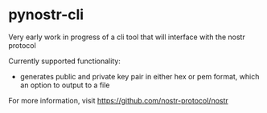 # pynostr-cli

Very early work in progress of a cli tool that will interface with the nostr protocol

Currently supported functionality:

- generates public and private key pair in either hex or pem format, which an option to output to a file

For more information, visit https://github.com/nostr-protocol/nostr
